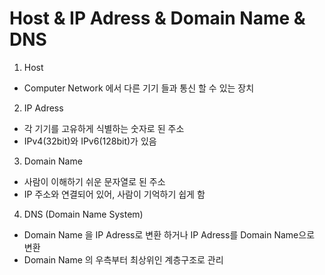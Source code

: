 # Host & IP Adress & Domain Name & DNS

1. Host

* Computer Network 에서 다른 기기 들과 통신 할 수 있는 장치



2. IP Adress

* 각 기기를 고유하게 식별하는 숫자로 된 주소
* IPv4(32bit)와 IPv6(128bit)가 있음



3. Domain Name

* 사람이 이해하기 쉬운 문자열로 된 주소
* IP 주소와 연결되어 있어, 사람이 기억하기 쉽게 함



4. DNS (Domain Name System)

* Domain Name 을 IP Adress로 변환 하거나 IP Adress를 Domain Name으로 변환
* Domain Name 의 우측부터 최상위인 계층구조로 관리
